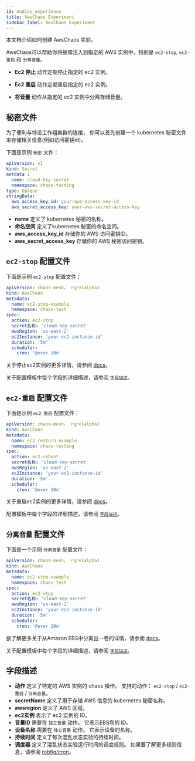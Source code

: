 ```yaml
---
id: Audios_experience
title: AwsChaos Experiment
sidebar_label: AwsChaos Experiment
---
```


本文档介绍如何创建 AwsChaos 实验。

AwsChaos可以帮助你将故障注入到指定的 AWS 实例中，特别是 `ec2-stop`, `ec2-重启` 和 `分离音量`。

- **Ec2 停止** 动作定期停止指定的 ec2 实例。

- **Ec2 重启** 动作定期重启指定的 ec2 实例。

- **将音量** 动作从指定的 ec2 实例中分离存储音量。

## 秘密文件

为了便利与特设工作组集群的连接， 你可以首先创建一个 kubernetes 秘密文件来存储相关信息(例如访问密钥id)。

下面是示例 `秘密` 文件：

```yaml
apiVersion: v1
kind: Secret
metdata :
  name: cloud-key-secret
  namespace: chaos-testing
type: Opaque
stringData:
  aws_access_key_id: your-aws-access-key-id
  aws_secret_access_key: your-aws-secret-access-key
```

- **name** 定义了 kubernetes 秘密的名称。
- **命名空间** 定义了kubernetes 秘密的命名空间。
- **aws_access_key_id** 存储你的 AWS 访问密钥ID。
- **aws_secret_access_key** 存储你的 AWS 秘密访问密钥。

## `ec2-stop` 配置文件

下面是示例 `ec2-stop` 配置文件：

```yaml
apiVersion: chaos-mesh。 rg/v1alpha1
kind: AwsChaos
metadata:
  name: ec2-stop-example
  namespace: chaos-test
spec:
  action: ec2-stop
  secret名称: 'cloud-key-secret'
  awsRegion: 'us-east-2'
  ec2Instance: 'your-ec2-instance-id'
  duration: '5m'
  scheduler:
    cron: '@ever 10m'
```

关于停止ec2实例的更多详情，请参阅 [docs](https://docs.aws.amazon.com/AWSEC2/latest/UserGuide/Stop_Start.html)。

关于配置模板中每个字段的详细描述，请参阅 [`字段描述`](#fields-description)。

## `ec2-重启` 配置文件

下面是示例 `ec2 重启` 配置文件：

```yaml
apiVersion: chaos-mesh。 rg/v1alpha1
kind: AwsChaos
metadata:
  name: ec2-resturn example
  namespace: chaos-testing
spec:
  action: ec2-rehont
  secret名称: 'cloud-key-secret'
  awsRegion: 'us-east-2'
  ec2Instance: 'your-ec2-instance-id'
  duration: '5m'
  scheduler:
    cron: '@ever 10m'
```

关于重启ec2实例的更多详情，请参阅 [docs](https://docs.aws.amazon.com/AWSEC2/latest/UserGuide/ec2-instance-reboot.html)。

配置模板中每个字段的详细描述，请参阅 [`字段描述`](#fields-description)。

## `分离音量` 配置文件

下面是一个示例 `分离音量` 配置文件：

```yaml
apiVersion: chaos-mesh。 rg/v1alpha1
kind: AwsChaos
metadata:
  name: ec2-stop-example
  namespace: chaos-test
spec:
  action: ec2-stop
  secret名称: 'cloud-key-secret'
  awsRegion: 'us-east-2'
  ec2Instance: 'your-ec2-instance-id'
  duration: '5m'
  scheduler:
    cron: '@ever 10m'
```

欲了解更多关于从Amazon EBS中分离出一卷的详情，请参阅 [docs](https://docs.aws.amazon.com/AWSEC2/latest/UserGuide/ebs-detaching-volume.html)。

关于配置模板中每个字段的详细描述，请参阅 [`字段描述`](#fields-description)。

## 字段描述

- **动作** 定义了特定的 AWS 实例的 chaos 操作。 支持的动作： `ec2-stop` / `ec2-重启` / `分离音量`。
- **secretName** 定义了用于存储 AWS 信息的 kubernetes 秘密名称。
- **awsregion** 定义了 AWS 区域。
- **ec2实例** 表示了 ec2 实例的 ID。
- **音量ID** 需要在 `独立音量` 动作。 它表示EBS卷的 ID。
- **设备名称** 需要在 `独立音量` 动作。 它表示设备的名称。
- **持续时间** 定义了每次混乱状态实验的持续时间。
- **调度器** 定义了混乱状态实验运行时间的调度规则。 如果要了解更多规则信息，请参阅 [robfig/cron](https://godoc.org/github.com/robfig/cron)。
